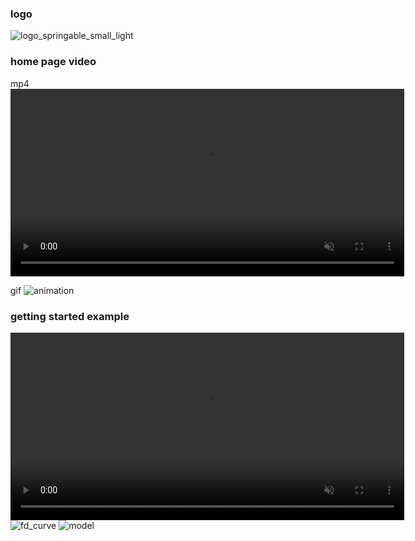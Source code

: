 ### logo
![logo_springable_small_light](https://github.com/user-attachments/assets/4a461ee1-597d-4742-a8ca-34f5576ae166)


### home page video
mp4
<video width="630" height="300" autoplay loop muted src="https://github.com/user-attachments/assets/016852f5-3dd7-49ba-badb-249ba38569c6"></video>

gif
![animation](https://github.com/user-attachments/assets/5b58be17-5fcb-47a2-9554-6ba53ea0c5bf)


### getting started example
<video width="630" height="300" autoplay loop muted src="https://github.com/user-attachments/assets/8b40afd1-db93-4bd7-adfb-1d106e96e740"></video>
![fd_curve](https://github.com/user-attachments/assets/6420086a-d87c-47ce-984e-ce98c6a475d7)
![model](https://github.com/user-attachments/assets/0b51521f-87a2-43ca-a153-7252caca8942)

